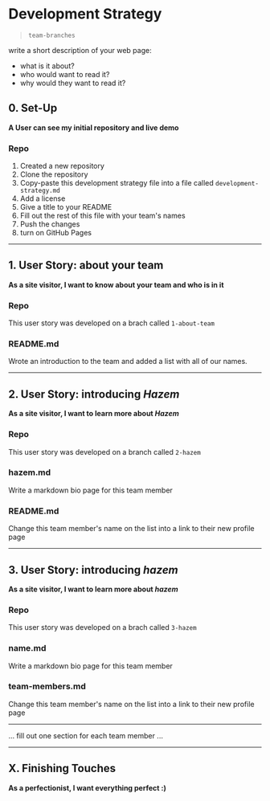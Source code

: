 # Development Strategy

> `team-branches`

write a short description of your web page:

- what is it about?
- who would want to read it?
- why would they want to read it?

## 0. Set-Up

__A User can see my initial repository and live demo__

### Repo

1. Created a new repository
1. Clone the repository
1. Copy-paste this development strategy file into a file called `development-strategy.md`
1. Add a license
1. Give a title to your README
1. Fill out the rest of this file with your team's names
1. Push the changes
1. turn on GitHub Pages

---

## 1. User Story: about your team

__As a site visitor, I want to know about your team and who is in it__

### Repo

This user story was developed on a brach called `1-about-team`

### README.md

Wrote an introduction to the team and added a list with all of our names.

---

## 2. User Story: introducing _Hazem_

__As a site visitor, I want to learn more about *Hazem*__

### Repo

This user story was developed on a branch called `2-hazem`

### hazem.md

Write a markdown bio page for this team member

### README.md

Change this team member's name on the list into a link to their new profile page

---

## 3. User Story: introducing _hazem_

__As a site visitor, I want to learn more about *hazem*__

### Repo

This user story was developed on a brach called `3-hazem`

### name.md

Write a markdown bio page for this team member

### team-members.md

Change this team member's name on the list into a link to their new profile page

---

... fill out one section for each team member ...

---

## X. Finishing Touches

__As a perfectionist, I want everything perfect :)__
